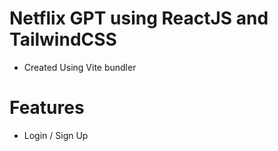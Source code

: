 # Netflix GPT using ReactJS and TailwindCSS

- Created Using Vite bundler

# Features

- Login / Sign Up
